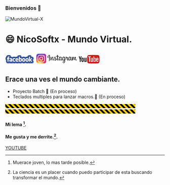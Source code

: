 ### Bienvenidos 👋
![MundoVirtual-X](BANER.gif)
<!--
**NicoSoftx/NicoSoftx** is a ✨ _special_ ✨ repository because its `README.md` (this file) appears on your GitHub profile.
Here are some ideas to get you started:
- 🔭 I’m currently working on ...
- 🌱 I’m currently learning ...
- 👯 I’m looking to collaborate on ...
- 🤔 I’m looking for help with ...
- 💬 Ask me about ...
- 📫 How to reach me: ...
- 😄 Pronouns: ...
- ⚡ Fun fact: ...
-->
<h1> 😄 NicoSoftx - Mundo Virtual. </>

<a href="https://www.facebook.com/NicoSoftx/">![FACEBOOK](Facebook.png)</a>  <a href="https://www.instagram.com/nicosoftx/">![INSTAGRAM](Instagram.png)</a> 
<a href="https://www.youtube.com/user/nicosoftxx/videos">![MundoVirtual-X](Youtube.png)</a>

## Erace una ves el mundo cambiante.
  * Proyecto Batch 🔭 (En proceso)
  * Teclados multiples para lanzar macros.🔭 (En proceso)
  
![MundoVirtual-X](barra.gif)![MundoVirtual-X](barra.gif)
#### Mi lema [^1].
#### Me gusta y me derrite.[^2].  

[^1]: Muerace joven, lo mas tarde posible.
[^2]: La ciencia es un placer cuando puedo participar de esta
      buscando transformar el mundo.

 [YOUTUBE](https://www.youtube.com/user/nicosoftxx/videos "Conoceme en mi sitio")
